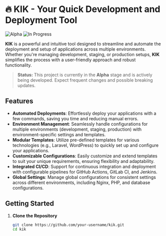 # 🔥 **KIK** - Your Quick Development and Deployment Tool

![Alpha](https://img.shields.io/badge/status-alpha-red?style=flat-square)
![In Progress](https://img.shields.io/badge/status-in%20progress-yellow?style=flat-square)

**KIK** is a powerful and intuitive tool designed to streamline and automate the deployment and setup of applications across multiple environments. Whether you're managing development, staging, or production setups, **KIK** simplifies the process with a user-friendly approach and robust functionality.

> **Status:** This project is currently in the **Alpha** stage and is actively being developed. Expect frequent changes and possible breaking updates.

## **Features**

- **Automated Deployments**: Effortlessly deploy your applications with a few commands, saving you time and reducing manual errors.
- **Environment Management**: Seamlessly handle configurations for multiple environments (development, staging, production) with environment-specific settings and templates.
- **Modular Templates**: Utilize pre-defined templates for various technologies (e.g., Laravel, WordPress) to quickly set up and configure your applications.
- **Customizable Configurations**: Easily customize and extend templates to suit your unique requirements, ensuring flexibility and adaptability.
- **Integrated CI/CD**: Support for continuous integration and deployment with configurable pipelines for GitHub Actions, GitLab CI, and Jenkins.
- **Global Settings**: Manage global configurations for consistent settings across different environments, including Nginx, PHP, and database configurations.

## **Getting Started**

1. **Clone the Repository**

   ```bash
   git clone https://github.com/your-username/kik.git
   cd kik
